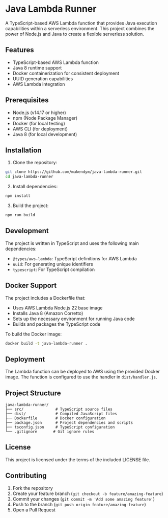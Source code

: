 # Java Lambda Runner

A TypeScript-based AWS Lambda function that provides Java execution capabilities within a serverless environment. This project combines the power of Node.js and Java to create a flexible serverless solution.

## Features

- TypeScript-based AWS Lambda function
- Java 8 runtime support
- Docker containerization for consistent deployment
- UUID generation capabilities
- AWS Lambda integration

## Prerequisites

- Node.js (v14.17 or higher)
- npm (Node Package Manager)
- Docker (for local testing)
- AWS CLI (for deployment)
- Java 8 (for local development)

## Installation

1. Clone the repository:
```bash
git clone https://github.com/makendym/java-lambda-runner.git
cd java-lambda-runner
```

2. Install dependencies:
```bash
npm install
```

3. Build the project:
```bash
npm run build
```

## Development

The project is written in TypeScript and uses the following main dependencies:
- `@types/aws-lambda`: TypeScript definitions for AWS Lambda
- `uuid`: For generating unique identifiers
- `typescript`: For TypeScript compilation

## Docker Support

The project includes a Dockerfile that:
- Uses AWS Lambda Node.js 22 base image
- Installs Java 8 (Amazon Corretto)
- Sets up the necessary environment for running Java code
- Builds and packages the TypeScript code

To build the Docker image:
```bash
docker build -t java-lambda-runner .
```

## Deployment

The Lambda function can be deployed to AWS using the provided Docker image. The function is configured to use the handler in `dist/handler.js`.

## Project Structure

```
java-lambda-runner/
├── src/              # TypeScript source files
├── dist/             # Compiled JavaScript files
├── Dockerfile        # Docker configuration
├── package.json      # Project dependencies and scripts
├── tsconfig.json     # TypeScript configuration
└── .gitignore       # Git ignore rules
```

## License

This project is licensed under the terms of the included LICENSE file.

## Contributing

1. Fork the repository
2. Create your feature branch (`git checkout -b feature/amazing-feature`)
3. Commit your changes (`git commit -m 'Add some amazing feature'`)
4. Push to the branch (`git push origin feature/amazing-feature`)
5. Open a Pull Request
